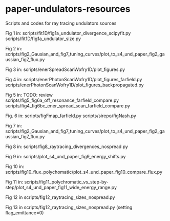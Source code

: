 # paper-undulators-resources
Scripts and codes for ray tracing undulators sources

Fig 1 in:
scripts/fit1D/fig1a_undulator_divergence_scipyfit.py
scripts/fit1D/fig1a_undulator_size.py

Fig 2 in: 
scripts/fig2_Gausian_and_fig7_tuning_curves/plot_to_s4_und_paper_fig2_gaussian_fig7_flux.py

Fig 3 in: 
scripts/enerSpreadScanWofry1D/plot_figures.py

Fig 4 in:
scripts/enerPhotonScanWofry1D/plot_figures_farfield.py
scripts/enerPhotonScanWofry1D/plot_figures_backpropagated.py

Fig 5 in:
TODO: review
scripts/fig5_fig6a_off_resonance_farfield_compare.py
scripts/fig4_fig6bc_ener_spread_scan_farfield_compare.py

Fig. 6 in:
scripts/figFmap_farfield.py
scripts/sirepo/figNash.py

Fig 7 in: 
scripts/fig2_Gausian_and_fig7_tuning_curves/plot_to_s4_und_paper_fig2_gaussian_fig7_flux.py

Fig 8 in: 
scripts/fig8_raytracing_divergences_nospread.py

Fig 9 in:
scripts/plot_s4_und_paper_fig9_energy_shifts.py

Fig 10 in:
scripts/fig10_flux_polychomatic/plot_s4_und_paper_fig10_compare_flux.py

Fig 11 in:
scripts/fig11_polychromatic_vs_step-by-step/plot_s4_und_paper_fig11_wide_energy_range.py

Fig 12 in
scripts/fig12_raytracing_sizes_nospread.py

Fig 13 in
scripts/fig12_raytracing_sizes_nospread.py (setting flag_emittance=0)




